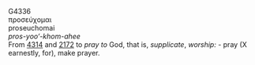 <body>
  <p>G4336<br>  προσεύχομαι  <br> proseuchomai  <br><i>pros-yoo‘-khom-ahee </i><br>From <a href="g4314.htm">4314</a> and <a href="g2172.htm">2172</a>  to <i>pray</i> <i>to</i> God, that is, <i>supplicate</i>, <i>worship:</i> - pray (X earnestly, for), make prayer.<br></p>
 </body>